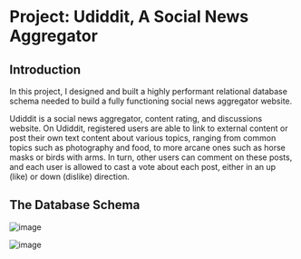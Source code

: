 # Project: Udiddit, A Social News Aggregator

## Introduction

In this project, I designed and built a highly performant relational database schema needed to build a fully functioning social news aggregator website.

Udiddit is a social news aggregator, content rating, and discussions website. On Udiddit, registered users are able to link to external content or post their own text content about various topics, ranging from common topics such as photography and food, to more arcane ones such as horse masks or birds with arms. In turn, other users can comment on these posts, and each user is allowed to cast a vote about each post, either in an up (like) or down (dislike) direction.

## The Database Schema



![image](https://github.com/user-attachments/assets/f3503be6-826e-4b1e-a288-ed26476aa477)




![image](https://github.com/user-attachments/assets/7012c9c0-5a23-47b2-8a14-1bb124c8bf65)

